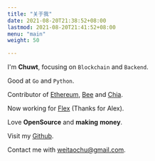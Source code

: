 ```yaml
---
title: "关于我"
date: 2021-08-20T21:38:52+08:00
lastmod: 2021-08-20T21:41:52+08:00
menu: "main"
weight: 50

---
```


I'm **Chuwt**, focusing on `Blockchain` and `Backend`.

Good at `Go` and `Python`.

Contributor of [Ethereum](https://github.com/ethereum/go-ethereum), [Bee](https://github.com/ethersphere/bee) and [Chia](https://github.com/Chia-Network/chia-blockchain).

Now working for [Flex](https://www.flexpool.io/) (Thanks for Alex).

Love **OpenSource** and **making** **money**.

Visit my [Github](https://github.com/chuwt).

Contact me with <weitaochu@gmail.com>.

